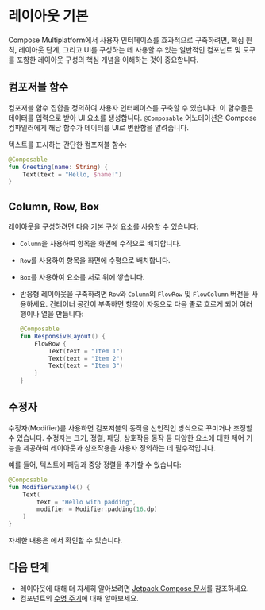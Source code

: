 # 레이아웃 기본

Compose Multiplatform에서 사용자 인터페이스를 효과적으로 구축하려면, 핵심 원칙, 레이아웃 단계, 그리고 UI를 구성하는 데 사용할 수 있는 일반적인 컴포넌트 및 도구를 포함한 레이아웃 구성의 핵심 개념을 이해하는 것이 중요합니다.

## 컴포저블 함수

컴포저블 함수 집합을 정의하여 사용자 인터페이스를 구축할 수 있습니다. 이 함수들은 데이터를 입력으로 받아 UI 요소를 생성합니다. `@Composable` 어노테이션은 Compose 컴파일러에게 해당 함수가 데이터를 UI로 변환함을 알려줍니다.

텍스트를 표시하는 간단한 컴포저블 함수:

```kotlin
@Composable
fun Greeting(name: String) {
    Text(text = "Hello, $name!")
}
```

## Column, Row, Box

레이아웃을 구성하려면 다음 기본 구성 요소를 사용할 수 있습니다:

*   `Column`을 사용하여 항목을 화면에 수직으로 배치합니다.
*   `Row`를 사용하여 항목을 화면에 수평으로 배치합니다.
*   `Box`를 사용하여 요소를 서로 위에 쌓습니다.
*   반응형 레이아웃을 구축하려면 `Row`와 `Column`의 `FlowRow` 및 `FlowColumn` 버전을 사용하세요. 컨테이너 공간이 부족하면 항목이 자동으로 다음 줄로 흐르게 되어 여러 행이나 열을 만듭니다:

    ```kotlin
    @Composable
    fun ResponsiveLayout() {
        FlowRow {
            Text(text = "Item 1")
            Text(text = "Item 2")
            Text(text = "Item 3")
        }
    }
    ```

## 수정자

수정자(Modifier)를 사용하면 컴포저블의 동작을 선언적인 방식으로 꾸미거나 조정할 수 있습니다. 수정자는 크기, 정렬, 패딩, 상호작용 동작 등 다양한 요소에 대한 제어 기능을 제공하여 레이아웃과 상호작용을 사용자 정의하는 데 필수적입니다.

예를 들어, 텍스트에 패딩과 중앙 정렬을 추가할 수 있습니다:

```kotlin
@Composable
fun ModifierExample() {
    Text(
        text = "Hello with padding",
        modifier = Modifier.padding(16.dp)
    )
}
```

자세한 내용은 [](compose-layout-modifiers.md)에서 확인할 수 있습니다.

## 다음 단계

*   레이아웃에 대해 더 자세히 알아보려면 [Jetpack Compose 문서](https://developer.android.com/develop/ui/compose/layouts)를 참조하세요.
*   컴포넌트의 [수명 주기](compose-lifecycle.md)에 대해 알아보세요.